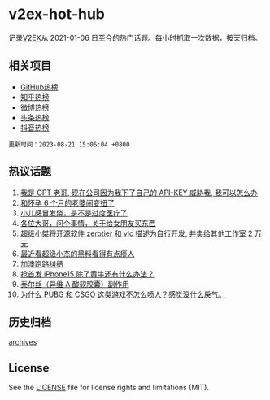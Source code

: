 # v2ex-hot-hub

 记录[V2EX](https://www.v2ex.com/)从 2021-01-06 日至今的热门话题。每小时抓取一次数据，按天[归档](archives)。
 
 ## 相关项目

- [GitHub热榜](https://github.com/snaildev/github-hot-hub)
- [知乎热榜](https://github.com/snaildev/zhihu-hot-hub)
- [微博热榜](https://github.com/snaildev/weibo-hot-hub)
- [头条热榜](https://github.com/snaildev/toutiao-hot-hub)
- [抖音热榜](https://github.com/snaildev/douyin-hot-hub)


 `更新时间：2023-08-21 15:06:04 +0800`

## 热议话题

1. [我是 GPT 老哥, 现在公司因为我下了自己的 API-KEY 威胁我, 我可以怎么办](https://www.v2ex.com/t/966984)
1. [和怀孕 6 个月的老婆闹变扭了](https://www.v2ex.com/t/966960)
1. [小儿感冒发烧，是不是过度医疗了](https://www.v2ex.com/t/966901)
1. [各位大哥，问个事情，关于给女朋友买东西](https://www.v2ex.com/t/967009)
1. [超级小桀将开源软件 zerotier 和 vlc 描述为自行开发, 并卖给其他工作室 2 万元](https://www.v2ex.com/t/966958)
1. [最近看超级小杰的黑料看得有点瘆人](https://www.v2ex.com/t/966982)
1. [加澳跑路纠结](https://www.v2ex.com/t/966916)
1. [抢首发 iPhone15 除了黄牛还有什么办法？](https://www.v2ex.com/t/966825)
1. [泰尔丝（异维 A 酸软胶囊）副作用](https://www.v2ex.com/t/966947)
1. [为什么 PUBG 和 CSGO 这类游戏不怎么喷人？感觉没什么戾气。](https://www.v2ex.com/t/966865)

## 历史归档

[archives](archives)

## License

See the [LICENSE](LICENSE) file for license rights and limitations (MIT).
